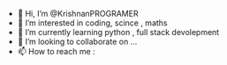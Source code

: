 - 👋 Hi, I’m @KrishnanPROGRAMER
- 👀 I’m interested in coding, scince , maths
- 🌱 I’m currently learning  python , full stack devolepment
- 💞️ I’m looking to collaborate on ...
- 📫 How to reach me : 

<!---
KrishnanPROGRAMER/KrishnanPROGRAMER is a ✨ special ✨ repository because its `README.md` (this file) appears on your GitHub profile.
You can click the Preview link to take a look at your changes.
--->

